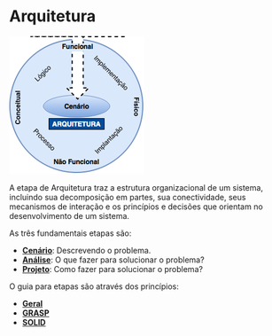# Arquitetura

![](/images/arquitetura.png)

A etapa de Arquitetura traz a estrutura organizacional de um sistema, incluindo sua decomposição em partes, sua conectividade, seus mecanismos de interação e os princípios e decisões que orientam no desenvolvimento de um sistema.

As três fundamentais etapas são:

* [**Cenário**](/arquitetura/cenario.md): Descrevendo o problema.
* [**Análise**](/arquitetura/analise.md): O que fazer para solucionar o problema? 
* **[Projeto](arquitetura/projeto.md)**: Como fazer para solucionar o problema? 

O guia para etapas são através dos princípios:

* **[Geral](/arquitetura/principios.md)**
* **[GRASP](/arquitetura/grasp.md)**
* **[SOLID](/arquitetura/solid.md)**

